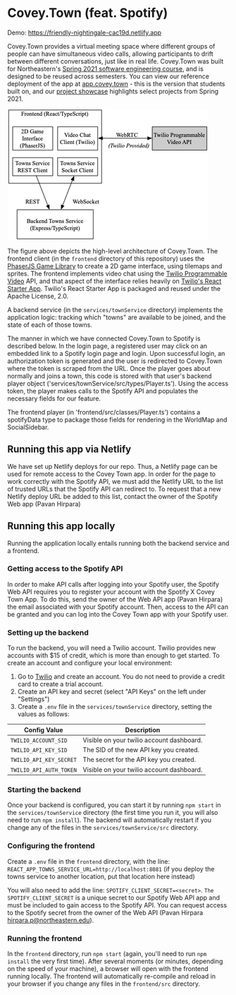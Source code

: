 # Covey.Town (feat. Spotify)

Demo: https://friendly-nightingale-cac19d.netlify.app

Covey.Town provides a virtual meeting space where different groups of people can have simultaneous video calls, allowing participants to drift between different conversations, just like in real life.
Covey.Town was built for Northeastern's [Spring 2021 software engineering course](https://neu-se.github.io/CS4530-CS5500-Spring-2021/), and is designed to be reused across semesters.
You can view our reference deployment of the app at [app.covey.town](https://app.covey.town/) - this is the version that students built on, and our [project showcase](https://neu-se.github.io/CS4530-CS5500-Spring-2021/project-showcase) highlights select projects from Spring 2021.

![Covey.Town Architecture](docs/covey-town-architecture.png)

The figure above depicts the high-level architecture of Covey.Town.
The frontend client (in the `frontend` directory of this repository) uses the [PhaserJS Game Library](https://phaser.io) to create a 2D game interface, using tilemaps and sprites.
The frontend implements video chat using the [Twilio Programmable Video](https://www.twilio.com/docs/video) API, and that aspect of the interface relies heavily on [Twilio's React Starter App](https://github.com/twilio/twilio-video-app-react). Twilio's React Starter App is packaged and reused under the Apache License, 2.0.

A backend service (in the `services/townService` directory) implements the application logic: tracking which "towns" are available to be joined, and the state of each of those towns.

The manner in which we have connected Covey.Town to Spotify is described below.
In the login page, a registered user may click on an embedded link to a Spotify login page and login. Upon successful login, an authorization token is generated and the user is redirected to Covey.Town where the token is scraped from the URL. Once the player goes about normally and joins a town, this code is stored with that user's backend player object ('services/townService/src/types/Player.ts').
Using the access token, the player makes calls to the Spotify API and populates the necessary fields for our feature.

The frontend player (in 'frontend/src/classes/Player.ts') contains a spotifyData type to package those fields for rendering in the WorldMap and SocialSidebar.

## Running this app via Netlify

We have set up Netlify deploys for our repo. Thus, a Netlify page can be used for remote access to the Covey Town app. In order for the page to work correctly with the Spotify API, we must add the Netlify URL to the list of trusted URLs that the Spotify API can redirect to. To request that a new Netlify deploy URL be added to this list, contact the owner of the Spotify Web app (Pavan Hirpara)

## Running this app locally

Running the application locally entails running both the backend service and a frontend.

### Getting access to the Spotify API

In order to make API calls after logging into your Spotify user, the Spotify Web API requires you to register your account with the Spotify X Covey Town App. To do this, send the owner of the Web API app (Pavan Hirpara) the email associated with your Spotify account. Then, access to the API can be granted and you can log into the Covey Town app with your Spotify user.

### Setting up the backend

To run the backend, you will need a Twilio account. Twilio provides new accounts with $15 of credit, which is more than enough to get started.
To create an account and configure your local environment:

1. Go to [Twilio](https://www.twilio.com/) and create an account. You do not need to provide a credit card to create a trial account.
2. Create an API key and secret (select "API Keys" on the left under "Settings")
3. Create a `.env` file in the `services/townService` directory, setting the values as follows:

| Config Value            | Description                                                  |
| ----------------------- | ------------------------------------------------------------ |
| `TWILIO_ACCOUNT_SID`    | Visible on your twilio account dashboard.                    |
| `TWILIO_API_KEY_SID`    | The SID of the new API key you created.                      |
| `TWILIO_API_KEY_SECRET` | The secret for the API key you created.                      |
| `TWILIO_API_AUTH_TOKEN` | Visible on your twilio account dashboard.                    |

### Starting the backend

Once your backend is configured, you can start it by running `npm start` in the `services/townService` directory (the first time you run it, you will also need to run `npm install`).
The backend will automatically restart if you change any of the files in the `services/townService/src` directory.

### Configuring the frontend

Create a `.env` file in the `frontend` directory, with the line: `REACT_APP_TOWNS_SERVICE_URL=http://localhost:8081` (if you deploy the towns service to another location, put that location here instead)

You will also need to add the line: `SPOTIFY_CLIENT_SECRET=<secret>`. `The SPOTIFY_CLIENT_SECRET` is a unique secret to our Spotify Web API app and must be included to gain access to the Spotify API. You can request access to the Spotify secret from the owner of the Web API (Pavan Hirpara hirpara.p@northeastern.edu).

### Running the frontend

In the `frontend` directory, run `npm start` (again, you'll need to run `npm install` the very first time). After several moments (or minutes, depending on the speed of your machine), a browser will open with the frontend running locally.
The frontend will automatically re-compile and reload in your browser if you change any files in the `frontend/src` directory.
